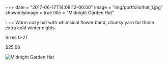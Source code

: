 +++
date = "2017-06-17T14:08:12-06:00"
image = "img/portfolio/hat_1.jpg"
showonlyimage = true
title = "Midnight Garden Hat"

+++
Warm cozy hat with whimsical flower band, chunky yarn for those extra cold winter nights.

Sizes 0-2T

$25.00

![Midnight Garden Hat](/img/portfolio/hat_1.jpg)
